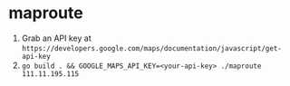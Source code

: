 # maproute

1. Grab an API key at `https://developers.google.com/maps/documentation/javascript/get-api-key`
1. `go build . && GOOGLE_MAPS_API_KEY=<your-api-key> ./maproute 111.11.195.115`